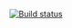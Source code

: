[![Build status](https://ci.appveyor.com/api/projects/status/b9yx78cijntnfev9?svg=true)](https://ci.appveyor.com/project/mishagukasyan/ahj-6)
